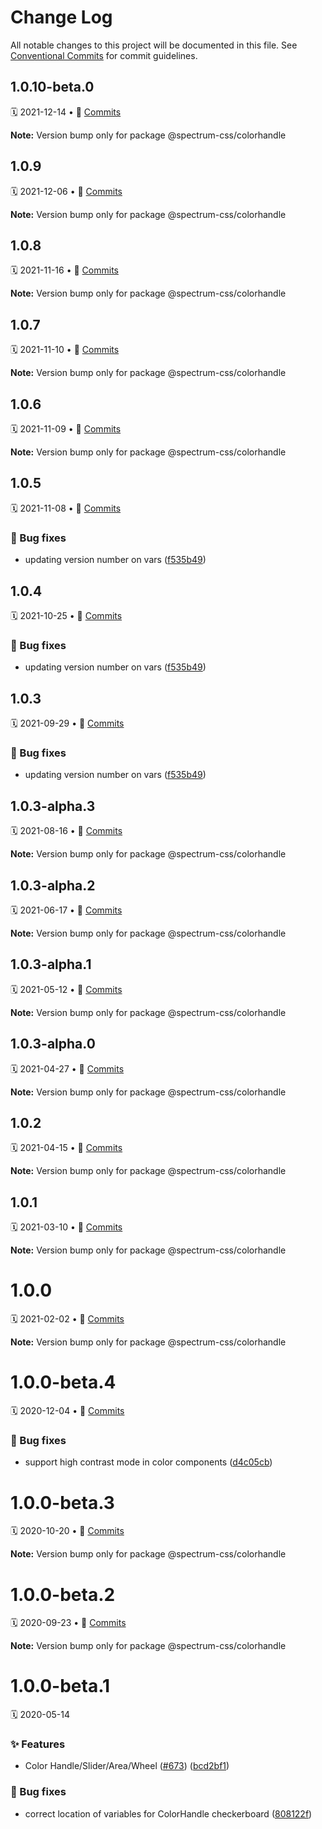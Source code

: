 # Change Log

All notable changes to this project will be documented in this file.
See [Conventional Commits](https://conventionalcommits.org) for commit guidelines.

<a name="1.0.10-beta.0"></a>
## 1.0.10-beta.0
🗓 2021-12-14 • 📝 [Commits](https://github.com/adobe/spectrum-css/compare/@spectrum-css/colorhandle@1.0.9...@spectrum-css/colorhandle@1.0.10-beta.0)

**Note:** Version bump only for package @spectrum-css/colorhandle





<a name="1.0.9"></a>
## 1.0.9
🗓 2021-12-06 • 📝 [Commits](https://github.com/adobe/spectrum-css/compare/@spectrum-css/colorhandle@1.0.8...@spectrum-css/colorhandle@1.0.9)

**Note:** Version bump only for package @spectrum-css/colorhandle





<a name="1.0.8"></a>
## 1.0.8
🗓 2021-11-16 • 📝 [Commits](https://github.com/adobe/spectrum-css/compare/@spectrum-css/colorhandle@1.0.7...@spectrum-css/colorhandle@1.0.8)

**Note:** Version bump only for package @spectrum-css/colorhandle





<a name="1.0.7"></a>
## 1.0.7
🗓 2021-11-10 • 📝 [Commits](https://github.com/adobe/spectrum-css/compare/@spectrum-css/colorhandle@1.0.6...@spectrum-css/colorhandle@1.0.7)

**Note:** Version bump only for package @spectrum-css/colorhandle





<a name="1.0.6"></a>
## 1.0.6
🗓 2021-11-09 • 📝 [Commits](https://github.com/adobe/spectrum-css/compare/@spectrum-css/colorhandle@1.0.5...@spectrum-css/colorhandle@1.0.6)

**Note:** Version bump only for package @spectrum-css/colorhandle





<a name="1.0.5"></a>
## 1.0.5
🗓 2021-11-08 • 📝 [Commits](https://github.com/adobe/spectrum-css/compare/@spectrum-css/colorhandle@1.0.3-alpha.3...@spectrum-css/colorhandle@1.0.5)

### 🐛 Bug fixes

* updating version number on vars ([f535b49](https://github.com/adobe/spectrum-css/commit/f535b49))





<a name="1.0.4"></a>
## 1.0.4
🗓 2021-10-25 • 📝 [Commits](https://github.com/adobe/spectrum-css/compare/@spectrum-css/colorhandle@1.0.3-alpha.3...@spectrum-css/colorhandle@1.0.4)

### 🐛 Bug fixes

* updating version number on vars ([f535b49](https://github.com/adobe/spectrum-css/commit/f535b49))





<a name="1.0.3"></a>
## 1.0.3
🗓 2021-09-29 • 📝 [Commits](https://github.com/adobe/spectrum-css/compare/@spectrum-css/colorhandle@1.0.3-alpha.3...@spectrum-css/colorhandle@1.0.3)

### 🐛 Bug fixes

* updating version number on vars ([f535b49](https://github.com/adobe/spectrum-css/commit/f535b49))





<a name="1.0.3-alpha.3"></a>
## 1.0.3-alpha.3
🗓 2021-08-16 • 📝 [Commits](https://github.com/adobe/spectrum-css/compare/@spectrum-css/colorhandle@1.0.3-alpha.2...@spectrum-css/colorhandle@1.0.3-alpha.3)

**Note:** Version bump only for package @spectrum-css/colorhandle





<a name="1.0.3-alpha.2"></a>
## 1.0.3-alpha.2
🗓 2021-06-17 • 📝 [Commits](https://github.com/adobe/spectrum-css/compare/@spectrum-css/colorhandle@1.0.3-alpha.1...@spectrum-css/colorhandle@1.0.3-alpha.2)

**Note:** Version bump only for package @spectrum-css/colorhandle





<a name="1.0.3-alpha.1"></a>
## 1.0.3-alpha.1
🗓 2021-05-12 • 📝 [Commits](https://github.com/adobe/spectrum-css/compare/@spectrum-css/colorhandle@1.0.3-alpha.0...@spectrum-css/colorhandle@1.0.3-alpha.1)

**Note:** Version bump only for package @spectrum-css/colorhandle





<a name="1.0.3-alpha.0"></a>
## 1.0.3-alpha.0
🗓 2021-04-27 • 📝 [Commits](https://github.com/adobe/spectrum-css/compare/@spectrum-css/colorhandle@1.0.2...@spectrum-css/colorhandle@1.0.3-alpha.0)

**Note:** Version bump only for package @spectrum-css/colorhandle





<a name="1.0.2"></a>
## 1.0.2
🗓 2021-04-15 • 📝 [Commits](https://github.com/adobe/spectrum-css/compare/@spectrum-css/colorhandle@1.0.1...@spectrum-css/colorhandle@1.0.2)

**Note:** Version bump only for package @spectrum-css/colorhandle





<a name="1.0.1"></a>
## 1.0.1
🗓 2021-03-10 • 📝 [Commits](https://github.com/adobe/spectrum-css/compare/@spectrum-css/colorhandle@1.0.0...@spectrum-css/colorhandle@1.0.1)

**Note:** Version bump only for package @spectrum-css/colorhandle





<a name="1.0.0"></a>
# 1.0.0
🗓 2021-02-02 • 📝 [Commits](https://github.com/adobe/spectrum-css/compare/@spectrum-css/colorhandle@1.0.0-beta.4...@spectrum-css/colorhandle@1.0.0)

**Note:** Version bump only for package @spectrum-css/colorhandle





<a name="1.0.0-beta.4"></a>
# 1.0.0-beta.4
🗓 2020-12-04 • 📝 [Commits](https://github.com/adobe/spectrum-css/compare/@spectrum-css/colorhandle@1.0.0-beta.3...@spectrum-css/colorhandle@1.0.0-beta.4)

### 🐛 Bug fixes

* support high contrast mode in color components ([d4c05cb](https://github.com/adobe/spectrum-css/commit/d4c05cb))





<a name="1.0.0-beta.3"></a>
# 1.0.0-beta.3
🗓 2020-10-20 • 📝 [Commits](https://github.com/adobe/spectrum-css/compare/@spectrum-css/colorhandle@1.0.0-beta.2...@spectrum-css/colorhandle@1.0.0-beta.3)

**Note:** Version bump only for package @spectrum-css/colorhandle





<a name="1.0.0-beta.2"></a>
# 1.0.0-beta.2
🗓 2020-09-23 • 📝 [Commits](https://github.com/adobe/spectrum-css/compare/@spectrum-css/colorhandle@1.0.0-beta.1...@spectrum-css/colorhandle@1.0.0-beta.2)

**Note:** Version bump only for package @spectrum-css/colorhandle





<a name="1.0.0-beta.1"></a>
# 1.0.0-beta.1
🗓 2020-05-14

### ✨ Features

* Color Handle/Slider/Area/Wheel ([#673](https://github.com/adobe/spectrum-css/issues/673)) ([bcd2bf1](https://github.com/adobe/spectrum-css/commit/bcd2bf1))


### 🐛 Bug fixes

* correct location of variables for ColorHandle checkerboard ([808122f](https://github.com/adobe/spectrum-css/commit/808122f))
